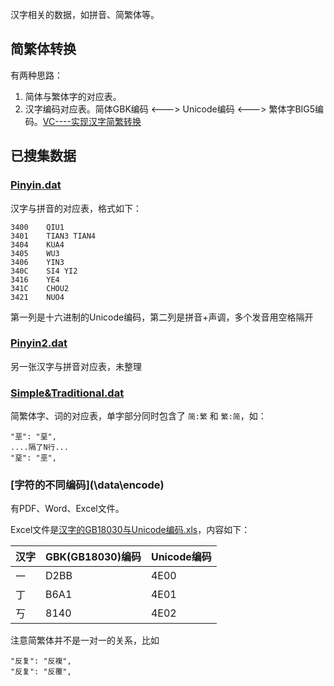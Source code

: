 汉字相关的数据，如拼音、简繁体等。


## 简繁体转换

有两种思路：

1. 简体与繁体字的对应表。
2. 汉字编码对应表。简体GBK编码 <---> Unicode编码 <---> 繁体字BIG5编码。[VC----实现汉字简繁转换](http://blog.csdn.net/yf210yf/article/details/7850472)



## 已搜集数据

### [Pinyin.dat](/data/Pinyin.dat)

汉字与拼音的对应表，格式如下：

    3400    QIU1
    3401    TIAN3 TIAN4
    3404    KUA4
    3405    WU3
    3406    YIN3
    340C    SI4 YI2
    3416    YE4
    341C    CHOU2
    3421    NUO4

第一列是十六进制的Unicode编码，第二列是拼音+声调，多个发音用空格隔开


### [Pinyin2.dat](/data/Pinyin2.dat)

另一张汉字与拼音对应表，未整理


### [Simple&Traditional.dat](/data/Simple&Traditional.dat)

简繁体字、词的对应表，单字部分同时包含了 `简:繁` 和 `繁:简`，如：

    "垩": "堊",
    ....隔了N行...
    "堊": "垩",

### [字符的不同编码](\data\encode\)

有PDF、Word、Excel文件。

Excel文件是[汉字的GB18030与Unicode编码.xls](\data\encode\汉字的GB18030与Unicode编码.xls)，内容如下：

|汉字|GBK(GB18030)编码|Unicode编码|
|---|---|---|
|一|D2BB|4E00|
|丁|B6A1|4E01|
|丂|8140|4E02|




注意简繁体并不是一对一的关系，比如

    "反复": "反複",
    "反复": "反覆",



